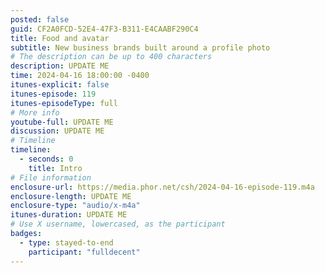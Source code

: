 ```yaml
---
posted: false
guid: CF2A0FCD-52E4-47F3-B311-E4CAABF290C4
title: Food and avatar
subtitle: New business brands built around a profile photo
# The description can be up to 400 characters
description: UPDATE ME
time: 2024-04-16 18:00:00 -0400
itunes-explicit: false
itunes-episode: 119
itunes-episodeType: full
# More info
youtube-full: UPDATE ME
discussion: UPDATE ME
# Timeline
timeline:
  - seconds: 0
    title: Intro
# File information
enclosure-url: https://media.phor.net/csh/2024-04-16-episode-119.m4a
enclosure-length: UPDATE ME
enclosure-type: "audio/x-m4a"
itunes-duration: UPDATE ME
# Use X username, lowercased, as the participant
badges:
  - type: stayed-to-end
    participant: "fulldecent"
---
```


<!--end of quick notes-->
